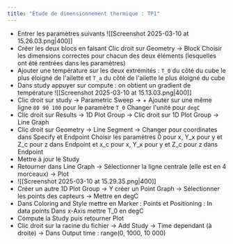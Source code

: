 ```yaml
---
title: "Étude de dimensionnement thermique : TP1"
---
```

- Entrer les paramètres suivants
![[Screenshot 2025-03-10 at 15.26.03.png|400]]
- Créer les deux blocs en faisant 
Clic droit sur Geometry -> Block
Choisir les dimensions correctes pour chacun des deux éléments (lesquelles ont été rentrées dans les paramètres)
- Ajouter une température sur les deux extrémités : ``T_0`` du côté du cube le plus éloigné de l'ailette et ``T_a`` du côté de l'ailette le plus éloigné du cube
- Dans study appuyer sur compute : on obtient un gradient de température
 ![[Screenshot 2025-03-10 at 15.13.03.png|400]]
- Clic droit sur study -> Parametric Sweep -> +
  Ajouter sur une même ligne ``80 90 100`` pour le paramètre ``T_0``
  Changer l'unité pour ``degC`` 
- Clic droit sur Results -> 1D Plot Group -> Clic droit sur 1D Plot Group -> Line Graph
- Clic droit sur Geometry -> Line Segment -> Changer pour coordinates dans Specify et Endpoint
  Choisir les paramètres 0 pour x, Y_x pour y et Z_c pour z dans Endpoint et x_c pour x, Y_x pour y et Z_c pour z dans Endpoint
- Mettre à jour le Study
- Retourner dans Line Graph -> Sélectionner la ligne centrale (elle est en 4 morceaux) -> Plot
- ![[Screenshot 2025-03-10 at 15.29.35.png|400]]
- Créer un autre 1D Plot Group -> Y créer un Point Graph -> Sélectionner les points des capteurs -> Mettre en degC
- Dans Coloring and Style mettre en Marker : Points et Positioning : In data points
  Dans x-Axis mettre T_0 en degC
- Compute la Study puis retourner Plot
- Clic droit sur la racine du fichier -> Add Study -> Time dependant (à droite) -> Dans Output time : range(0, 1000, 10 000)